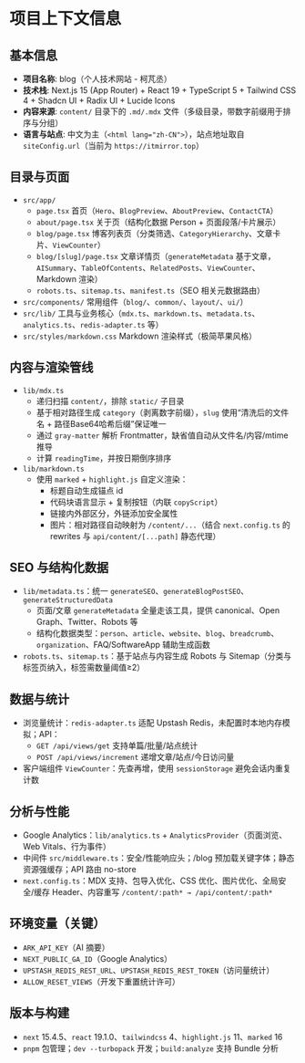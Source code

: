 # 项目上下文信息

## 基本信息

- **项目名称**: blog（个人技术网站 - 柯芃丞）
- **技术栈**: Next.js 15 (App Router) + React 19 + TypeScript 5 + Tailwind CSS 4 + Shadcn UI + Radix UI + Lucide Icons
- **内容来源**: `content/` 目录下的 `.md/.mdx` 文件（多级目录，带数字前缀用于排序与分组）
- **语言与站点**: 中文为主（`<html lang="zh-CN">`），站点地址取自 `siteConfig.url`（当前为 `https://itmirror.top`）

## 目录与页面

- `src/app/`
  - `page.tsx` 首页（`Hero`、`BlogPreview`、`AboutPreview`、`ContactCTA`）
  - `about/page.tsx` 关于页（结构化数据 Person + 页面段落/卡片展示）
  - `blog/page.tsx` 博客列表页（分类筛选、`CategoryHierarchy`、文章卡片、`ViewCounter`）
  - `blog/[slug]/page.tsx` 文章详情页（`generateMetadata` 基于文章，`AISummary`、`TableOfContents`、`RelatedPosts`、`ViewCounter`、Markdown 渲染）
  - `robots.ts`、`sitemap.ts`、`manifest.ts`（SEO 相关元数据路由）
- `src/components/` 常用组件（`blog/`、`common/`、`layout/`、`ui/`）
- `src/lib/` 工具与业务核心（`mdx.ts`、`markdown.ts`、`metadata.ts`、`analytics.ts`、`redis-adapter.ts` 等）
- `src/styles/markdown.css` Markdown 渲染样式（极简苹果风格）

## 内容与渲染管线

- `lib/mdx.ts`
  - 递归扫描 `content/`，排除 `static/` 子目录
  - 基于相对路径生成 `category`（剥离数字前缀），`slug` 使用“清洗后的文件名 + 路径Base64哈希后缀”保证唯一
  - 通过 `gray-matter` 解析 Frontmatter，缺省值自动从文件名/内容/mtime 推导
  - 计算 `readingTime`，并按日期倒序排序
- `lib/markdown.ts`
  - 使用 `marked` + `highlight.js` 自定义渲染：
    - 标题自动生成锚点 id
    - 代码块语言显示 + 复制按钮（内联 `copyScript`）
    - 链接内外部区分，外链添加安全属性
    - 图片：相对路径自动映射为 `/content/...`（结合 `next.config.ts` 的 rewrites 与 `api/content/[...path]` 静态代理）

## SEO 与结构化数据

- `lib/metadata.ts`：统一 `generateSEO`、`generateBlogPostSEO`、`generateStructuredData`
  - 页面/文章 `generateMetadata` 全量走该工具，提供 canonical、Open Graph、Twitter、Robots 等
  - 结构化数据类型：`person`、`article`、`website`、`blog`、`breadcrumb`、`organization`、FAQ/SoftwareApp 辅助生成函数
- `robots.ts`、`sitemap.ts`：基于站点与内容生成 Robots 与 Sitemap（分类与标签页纳入，标签需数量阈值≥2）

## 数据与统计

- 浏览量统计：`redis-adapter.ts` 适配 Upstash Redis，未配置时本地内存模拟；API：
  - `GET /api/views/get` 支持单篇/批量/站点统计
  - `POST /api/views/increment` 递增文章/站点/今日访问量
- 客户端组件 `ViewCounter`：先查再增，使用 `sessionStorage` 避免会话内重复计数

## 分析与性能

- Google Analytics：`lib/analytics.ts` + `AnalyticsProvider`（页面浏览、Web Vitals、行为事件）
- 中间件 `src/middleware.ts`：安全/性能响应头；/blog 预加载关键字体；静态资源强缓存；API 路由 no-store
- `next.config.ts`：MDX 支持、包导入优化、CSS 优化、图片优化、全局安全/缓存 Header、内容重写 `/content/:path* → /api/content/:path*`

## 环境变量（关键）

- `ARK_API_KEY`（AI 摘要）
- `NEXT_PUBLIC_GA_ID`（Google Analytics）
- `UPSTASH_REDIS_REST_URL`、`UPSTASH_REDIS_REST_TOKEN`（访问量统计）
- `ALLOW_RESET_VIEWS`（开发下重置统计许可）

## 版本与构建

- `next` 15.4.5、`react` 19.1.0、`tailwindcss` 4、`highlight.js` 11、`marked` 16
- `pnpm` 包管理；`dev --turbopack` 开发；`build:analyze` 支持 Bundle 分析
